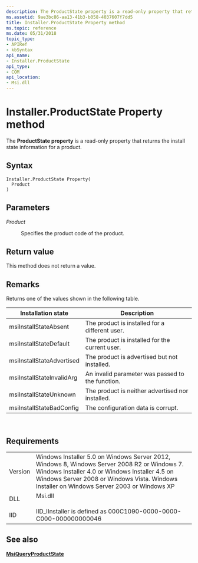 ```yaml
---
description: The ProductState property is a read-only property that returns the install state information for a product.
ms.assetid: 9ae3bc86-aa13-41b3-b058-4037607f7dd5
title: Installer.ProductState Property method
ms.topic: reference
ms.date: 05/31/2018
topic_type: 
- APIRef
- kbSyntax
api_name: 
- Installer.ProductState
api_type: 
- COM
api_location: 
- Msi.dll
---
```


# Installer.ProductState Property method

The **ProductState property** is a read-only property that returns the install state information for a product.

## Syntax


```JScript
Installer.ProductState Property(
  Product
)
```



## Parameters

<dl> <dt>

*Product* 
</dt> <dd>

Specifies the product code of the product.

</dd> </dl>

## Return value

This method does not return a value.

## Remarks

Returns one of the values shown in the following table.



| Installation state        | Description                                      |
|---------------------------|--------------------------------------------------|
| msiInstallStateAbsent     | The product is installed for a different user.   |
| msiInstallStateDefault    | The product is installed for the current user.   |
| msiInstallStateAdvertised | The product is advertised but not installed.     |
| msiInstallStateInvalidArg | An invalid parameter was passed to the function. |
| msiInstallStateUnknown    | The product is neither advertised nor installed. |
| msiInstallStateBadConfig  | The configuration data is corrupt.               |



 

## Requirements



|                    |                                                                                                                                                                                                                                                         |
|--------------------|---------------------------------------------------------------------------------------------------------------------------------------------------------------------------------------------------------------------------------------------------------|
| Version<br/> | Windows Installer 5.0 on Windows Server 2012, Windows 8, Windows Server 2008 R2 or Windows 7. Windows Installer 4.0 or Windows Installer 4.5 on Windows Server 2008 or Windows Vista. Windows Installer on Windows Server 2003 or Windows XP<br/> |
| DLL<br/>     | <dl> <dt>Msi.dll</dt> </dl>                                                                                                                                                                      |
| IID<br/>     | IID\_IInstaller is defined as 000C1090-0000-0000-C000-000000000046<br/>                                                                                                                                                                           |



## See also

<dl> <dt>

[**MsiQueryProductState**](/windows/desktop/api/Msi/nf-msi-msiqueryproductstatea)
</dt> </dl>

 

 




